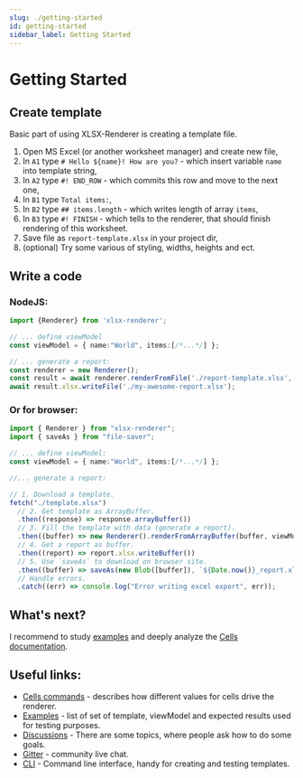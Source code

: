 ```yaml
---
slug: ./getting-started
id: getting-started
sidebar_label: Getting Started
---
```


# Getting Started

## Create template

Basic part of using XLSX-Renderer is creating a template file. 

1. Open MS Excel (or another worksheet manager) and create new file,
2. In `A1` type <code># Hello ${name}! How are you?</code> - which insert variable `name` into template string,
3. In `A2` type `#! END_ROW` - which commits this row and move to the next one,
4. In `B1` type `Total items:`,
5. In `B2` type `## items.length` - which writes length of array `items`,
6. In `B3` type `#! FINISH` - which tells to the renderer, that should finish rendering of this worksheet.
7. Save file as `report-template.xlsx` in your project dir,
8. (optional) Try some various of styling, widths, heights and ect.

## Write a code

### NodeJS:

```ts
import {Renderer} from 'xlsx-renderer';

// ... define viewModel
const viewModel = { name:"World", items:[/*...*/] };

// ... generate a report:
const renderer = new Renderer();
const result = await renderer.renderFromFile('./report-template.xlsx', viewModel);
await result.xlsx.writeFile('./my-awesome-report.xlsx');
```

<!-- TODO add codesandbox example --->

### Or for browser:

```ts
import { Renderer } from "xlsx-renderer";
import { saveAs } from "file-saver";

// ... define viewModel:
const viewModel = { name:"World", items:[/*...*/] };

//... generate a report:

// 1. Download a template.
fetch("./template.xlsx")
  // 2. Get template as ArrayBuffer.
  .then((response) => response.arrayBuffer())
  // 3. Fill the template with data (generate a report).
  .then((buffer) => new Renderer().renderFromArrayBuffer(buffer, viewModel))
  // 4. Get a report as buffer.
  .then((report) => report.xlsx.writeBuffer())
  // 5. Use `saveAs` to download on browser site.
  .then((buffer) => saveAs(new Blob([buffer]), `${Date.now()}_report.xlsx`))
  // Handle errors.
  .catch((err) => console.log("Error writing excel export", err));
```

<!-- TODO add jsfiddle example -->

## What's next?

I recommend to study [examples](./050-examples.md) and deeply analyze the [Cells documentation](./040-cells.md).

## Useful links:
* [Cells commands](./040-cells.md) - describes how different values for cells drive the renderer.
* [Examples](./050-examples.md) - list of set of template, viewModel and expected results used for testing purposes.
* [Discussions](https://github.com/Siemienik/XToolset/discussions) - There are some topics, where people ask how to do some goals.
* [Gitter](https://gitter.im/Siemienik/community) - community live chat.
* [CLI](./990-cli.md) - Command line interface, handy for creating and testing templates.
